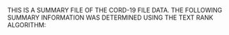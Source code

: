 THIS IS A SUMMARY FILE OF THE CORD-19 FILE DATA.
THE FOLLOWING SUMMARY INFORMATION WAS DETERMINED USING THE TEXT RANK ALGORITHM:


